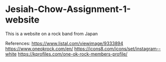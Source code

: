# Jesiah-Chow-Assignment-1-website
This is a website on a rock band from Japan

References:
https://www.listal.com/viewimage/9333894
https://www.oneokrock.com/en/
https://icons8.com/icons/set/instagram--white
https://kprofiles.com/one-ok-rock-members-profile/